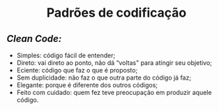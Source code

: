 <h1 align="center">Padrões de codificação</h1>

## *Clean Code:*

* Simples: código fácil de entender;
* Direto: vai direto ao ponto, não dá “voltas" para atingir seu objetivo;
* Eciente: código que faz o que é proposto;
* Sem duplicidade: não faz o que outra parte do código já faz;
* Elegante: porque é diferente dos outros códigos;
* Feito com cuidado: quem fez teve preocupação em produzir aquele código.